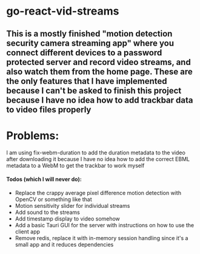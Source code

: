 # go-react-vid-streams

## This is a mostly finished "motion detection security camera streaming app" where you connect different devices to a password protected server and record video streams, and also watch them from the home page. These are the only features that I have implemented because I can't be asked to finish this project because I have no idea how to add trackbar data to video files properly

# Problems:

I am using fix-webm-duration to add the duration metadata to the video after downloading it because I have no idea how to add the correct EBML metadata to a WebM to get the trackbar to work myself

#### Todos (which I will never do):

- Replace the crappy average pixel difference motion detection with OpenCV or something like that
- Motion sensitivity slider for individual streams
- Add sound to the streams
- Add timestamp display to video somehow
- Add a basic Tauri GUI for the server with instructions on how to use the client app
- Remove redis, replace it with in-memory session handling since it's a small app and it reduces dependencies
